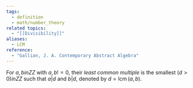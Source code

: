 ```yaml
---
tags:
  - definition
  - math/number_theory
related topics:
  - "[[Divisibility]]"
aliases:
  - LCM
reference:
  - "Gallian, J. A. Contemporary Abstract Algebra"
---
```

For $a,b in ZZ$ with $a,b != 0$, their _least common multiple_ is the smallest $(d>0) in ZZ$ such that $a|d$ and $b|d$, denoted by $d=\operatorname{lcm}(a,b)$.
